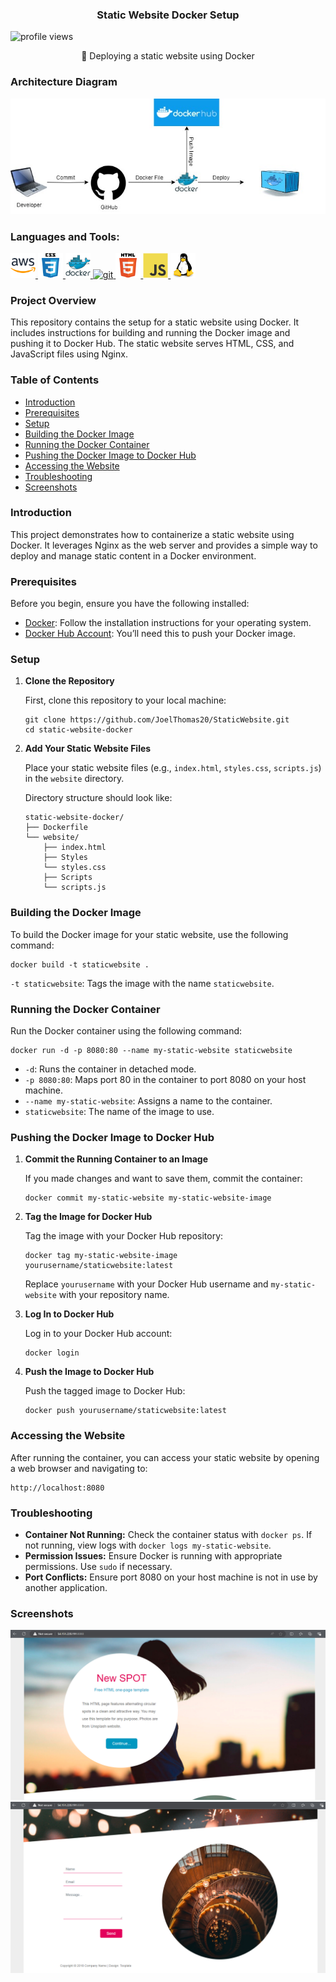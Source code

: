 <h3 align="center">Static Website Docker Setup</h3>

<p align="left"> <img src="https://komarev.com/ghpvc/?username=yourusername&label=Profile%20views&color=0e75b6&style=flat" alt="profile views" /> </p>

<p align="center">
  🔭 Deploying a static website using Docker
</p>

<h3 align="left">Architecture Diagram</h3>

<img src="img/Architecture Diagram.jpg">

<p align="left">
  <!-- Add links to your social profiles here -->
  <!-- Example:
  <a href="https://twitter.com/yourusername" target="_blank" rel="noreferrer">Twitter</a> |
  <a href="https://linkedin.com/in/yourusername" target="_blank" rel="noreferrer">LinkedIn</a>
  -->
</p>

<h3 align="left">Languages and Tools:</h3>
<p align="left">
  <a href="https://aws.amazon.com" target="_blank" rel="noreferrer">
    <img src="https://raw.githubusercontent.com/devicons/devicon/master/icons/amazonwebservices/amazonwebservices-original-wordmark.svg" alt="aws" width="40" height="40"/>
  </a>
  <a href="https://www.w3schools.com/css/" target="_blank" rel="noreferrer">
    <img src="https://raw.githubusercontent.com/devicons/devicon/master/icons/css3/css3-original-wordmark.svg" alt="css3" width="40" height="40"/>
  </a>
  <a href="https://www.docker.com/" target="_blank" rel="noreferrer">
    <img src="https://raw.githubusercontent.com/devicons/devicon/master/icons/docker/docker-original-wordmark.svg" alt="docker" width="40" height="40"/>
  </a>
  <a href="https://git-scm.com/" target="_blank" rel="noreferrer">
    <img src="https://www.vectorlogo.zone/logos/git-scm/git-scm-icon.svg" alt="git" width="40" height="40"/>
  </a>
  <a href="https://www.w3.org/html/" target="_blank" rel="noreferrer">
    <img src="https://raw.githubusercontent.com/devicons/devicon/master/icons/html5/html5-original-wordmark.svg" alt="html5" width="40" height="40"/>
  </a>
  <a href="https://developer.mozilla.org/en-US/docs/Web/JavaScript" target="_blank" rel="noreferrer">
    <img src="https://raw.githubusercontent.com/devicons/devicon/master/icons/javascript/javascript-original.svg" alt="javascript" width="40" height="40"/>
  </a>
  <a href="https://www.linux.org/" target="_blank" rel="noreferrer">
    <img src="https://raw.githubusercontent.com/devicons/devicon/master/icons/linux/linux-original.svg" alt="linux" width="40" height="40"/>
  </a>
</p>

<h3 align="left">Project Overview</h3>

<p>
  This repository contains the setup for a static website using Docker. It includes instructions for building and running the Docker image and pushing it to Docker Hub. The static website serves HTML, CSS, and JavaScript files using Nginx.
</p>

<h3 align="left">Table of Contents</h3>

<ul>
  <li><a href="#introduction">Introduction</a></li>
  <li><a href="#prerequisites">Prerequisites</a></li>
  <li><a href="#setup">Setup</a></li>
  <li><a href="#building-the-docker-image">Building the Docker Image</a></li>
  <li><a href="#running-the-docker-container">Running the Docker Container</a></li>
  <li><a href="#pushing-the-docker-image-to-docker-hub">Pushing the Docker Image to Docker Hub</a></li>
  <li><a href="#accessing-the-website">Accessing the Website</a></li>
  <li><a href="#troubleshooting">Troubleshooting</a></li>
   <li><a href="#screenshots">Screenshots</a></li>
</ul>

<h3 align="left">Introduction</h3>

<p>
  This project demonstrates how to containerize a static website using Docker. It leverages Nginx as the web server and provides a simple way to deploy and manage static content in a Docker environment.
</p>

<h3 align="left">Prerequisites</h3>

<p>
  Before you begin, ensure you have the following installed:
</p>
<ul>
  <li><a href="https://docs.docker.com/get-docker/" target="_blank" rel="noreferrer">Docker</a>: Follow the installation instructions for your operating system.</li>
  <li><a href="https://hub.docker.com/" target="_blank" rel="noreferrer">Docker Hub Account</a>: You’ll need this to push your Docker image.</li>
</ul>

<h3 align="left">Setup</h3>

<ol>
  <li>
    <strong>Clone the Repository</strong>
    <p>
      First, clone this repository to your local machine:
    </p>
    <pre><code>git clone https://github.com/JoelThomas20/StaticWebsite.git
cd static-website-docker</code></pre>
  </li>
  <li>
    <strong>Add Your Static Website Files</strong>
    <p>
      Place your static website files (e.g., <code>index.html</code>, <code>styles.css</code>, <code>scripts.js</code>) in the <code>website</code> directory.
    </p>
    <p>Directory structure should look like:</p>
    <pre><code>static-website-docker/
├── Dockerfile
└── website/
    ├── index.html
    ├── Styles 
    └── styles.css
    ├── Scripts
    └── scripts.js</code></pre>
  </li>
</ol>

<h3 align="left">Building the Docker Image</h3>

<p>
  To build the Docker image for your static website, use the following command:
</p>
<pre><code>docker build -t staticwebsite .</code></pre>
<p>
  <code>-t staticwebsite</code>: Tags the image with the name <code>staticwebsite</code>.
</p>

<h3 align="left">Running the Docker Container</h3>

<p>
  Run the Docker container using the following command:
</p>
<pre><code>docker run -d -p 8080:80 --name my-static-website staticwebsite</code></pre>
<ul>
  <li><code>-d</code>: Runs the container in detached mode.</li>
  <li><code>-p 8080:80</code>: Maps port 80 in the container to port 8080 on your host machine.</li>
  <li><code>--name my-static-website</code>: Assigns a name to the container.</li>
  <li><code>staticwebsite</code>: The name of the image to use.</li>
</ul>

<h3 align="left">Pushing the Docker Image to Docker Hub</h3>

<ol>
  <li>
    <strong>Commit the Running Container to an Image</strong>
    <p>
      If you made changes and want to save them, commit the container:
    </p>
    <pre><code>docker commit my-static-website my-static-website-image</code></pre>
  </li>
  <li>
    <strong>Tag the Image for Docker Hub</strong>
    <p>
      Tag the image with your Docker Hub repository:
    </p>
    <pre><code>docker tag my-static-website-image yourusername/staticwebsite:latest</code></pre>
    <p>Replace <code>yourusername</code> with your Docker Hub username and <code>my-static-website</code> with your repository name.</p>
  </li>
  <li>
    <strong>Log In to Docker Hub</strong>
    <p>
      Log in to your Docker Hub account:
    </p>
    <pre><code>docker login</code></pre>
  </li>
  <li>
    <strong>Push the Image to Docker Hub</strong>
    <p>
      Push the tagged image to Docker Hub:
    </p>
    <pre><code>docker push yourusername/staticwebsite:latest</code></pre>
  </li>
</ol>

<h3 align="left">Accessing the Website</h3>

<p>
  After running the container, you can access your static website by opening a web browser and navigating to:
</p>
<pre><code>http://localhost:8080</code></pre>

<h3 align="left">Troubleshooting</h3>

<ul>
  <li><strong>Container Not Running:</strong> Check the container status with <code>docker ps</code>. If not running, view logs with <code>docker logs my-static-website</code>.</li>
  <li><strong>Permission Issues:</strong> Ensure Docker is running with appropriate permissions. Use <code>sudo</code> if necessary.</li>
  <li><strong>Port Conflicts:</strong> Ensure port 8080 on your host machine is not in use by another application.</li>
</ul>

<h3 align="left">Screenshots</h3>

<img src="img/8080.png">
<img src="img/80802.png">
